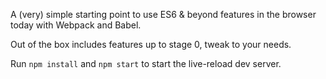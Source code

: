 A (very) simple starting point to use ES6 & beyond features in the browser today with Webpack and Babel.

Out of the box includes features up to stage 0, tweak to your needs.

Run `npm install` and `npm start` to start the live-reload dev server.

